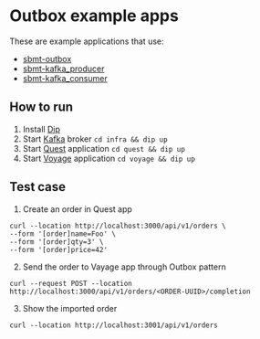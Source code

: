 # Outbox example apps

These are example applications that use:
- [sbmt-outbox](https://github.com/SberMarket-Tech/sbmt-outbox)
- [sbmt-kafka_producer](https://github.com/SberMarket-Tech/sbmt-kafka_producer)
- [sbmt-kafka_consumer](https://github.com/SberMarket-Tech/sbmt-kafka_consumer)

## How to run

1. Install [Dip](https://github.com/bibendi/dip)
2. Start [Kafka](./infra/) broker `cd infra && dip up`
3. Start [Quest](./quest/) application `cd quest && dip up`
4. Start [Voyage](./voyage/) application `cd voyage && dip up`

## Test case

1. Create an order in Quest app

```shell
curl --location http://localhost:3000/api/v1/orders \
--form '[order]name=Foo' \
--form '[order]qty=3' \
--form '[order]price=42'
```

2. Send the order to Vayage app through Outbox pattern

```shell
curl --request POST --location http://localhost:3000/api/v1/orders/<ORDER-UUID>/completion
```

3. Show the imported order

```shell
curl --location http://localhost:3001/api/v1/orders
```
